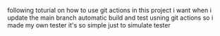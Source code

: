 following toturial on how to use git actions
in this project i want when i update the main branch
automatic build and test usning git actions
so i made my own tester it's so simple just to simulate tester
